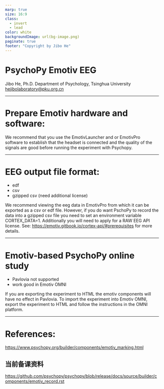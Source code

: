 ```yaml
---
marp: true
size: 16:9
class:
  - invert
  - lead
color: white
backgroundImage: url(bg-image.png)
paginate: true
footer: "Copyright by Jibo He"
---
```


# PsychoPy Emotiv EEG

Jibo He, Ph.D.
Department of Psychology, Tsinghua University
hejibolaboratory@pku.org.cn

---
# Prepare Emotiv hardware and software:
We recommend that you use the EmotivLauncher and or EmotivPro software to establish that the headset is connected and the quality of the signals are good before running the experiment with Psychopy.

---
# EEG output file format:
- edf
- csv
- gzipped csv (need additional license)

We recommend viewing the eeg data in EmotivPro from which it can be exported as a csv or edf file. However, if you do want PschoPy to record the data into a gzipped csv file you need to set an environment variable CORTEX_DATA=1. Additionally you will need to apply for a RAW EEG API license. See: https://emotiv.gitbook.io/cortex-api/#prerequisites for more details.


---
# Emotiv-based PsychoPy online study
- Pavlovia not supported
- work good in Emotiv OMNI

If you are exporting the experiment to HTML the emotiv components will have no effect in Pavlovia. To import the experiment into Emotiv OMNI, export the experiment to HTML and follow the instructions in the OMNI platform.



---
# References:
https://www.psychopy.org/builder/components/emotiv_marking.html

## 当前备课资料
https://github.com/psychopy/psychopy/blob/release/docs/source/builder/components/emotiv_record.rst

